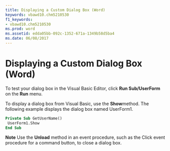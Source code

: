 ```yaml
---
title: Displaying a Custom Dialog Box (Word)
keywords: vbawd10.chm5210530
f1_keywords:
- vbawd10.chm5210530
ms.prod: word
ms.assetid: edda05bb-092c-1352-671a-1349b58d5ba4
ms.date: 06/08/2017
---
```



# Displaying a Custom Dialog Box (Word)

To test your dialog box in the Visual Basic Editor, click  **Run Sub/UserForm** on the **Run** menu.

To display a dialog box from Visual Basic, use the  **Show**method. The following example displays the dialog box named UserForm1.



```vb
Private Sub GetUserName() 
 UserForm1.Show 
End Sub
```


 **Note**  Use the  **Unload** method in an event procedure, such as the Click event procedure for a command button, to close a dialog box.


